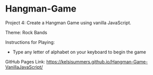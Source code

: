 # Hangman-Game

Project 4: Create a Hangman Game using vanilla JavaScript.

Theme: Rock Bands

Instructions for Playing:
  - Type any letter of alphabet on your keyboard to begin the game

GitHub Pages Link: https://kelsisummers.github.io/Hangman-Game-VanillaJavaScript/
